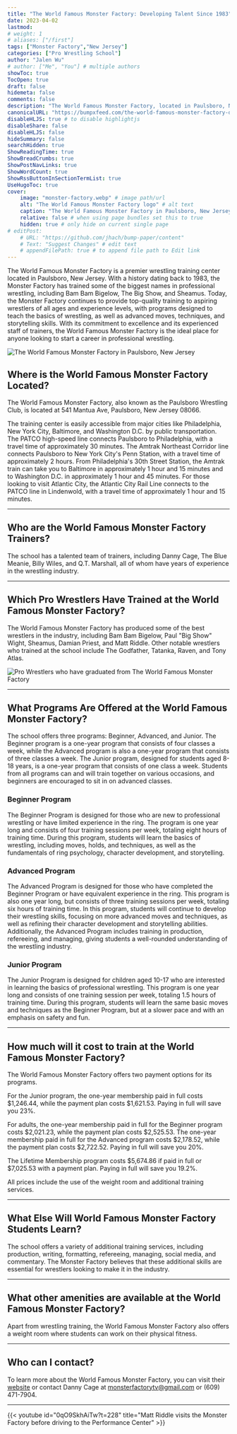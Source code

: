 ```yaml
---
title: "The World Famous Monster Factory: Developing Talent Since 1983"
date: 2023-04-02
lastmod:
# weight: 1
# aliases: ["/first"]
tags: ["Monster Factory","New Jersey"]
categories: ["Pro Wrestling School"]
author: "Jalen Wu"
# author: ["Me", "You"] # multiple authors
showToc: true
TocOpen: true
draft: false
hidemeta: false
comments: false
description: "The World Famous Monster Factory, located in Paulsboro, New Jersey, has been developing wrestling talent since 1983. The school was founded by \"Pretty Boy\" Larry Sharpe and \"Nature Boy\" Buddy Rogers, and in 2011, Danny Cage bought and rebranded the training center. Cage coaches, owns, and operates the school, continuing the tradition of developing some of the best wrestlers in the industry."
canonicalURL: "https://bumpxfeed.com/the-world-famous-monster-factory-developing-talent-since-1983/"
disableHLJS: true # to disable highlightjs
disableShare: false
disableHLJS: false
hideSummary: false
searchHidden: true
ShowReadingTime: true
ShowBreadCrumbs: true
ShowPostNavLinks: true
ShowWordCount: true
ShowRssButtonInSectionTermList: true
UseHugoToc: true
cover:
    image: "monster-factory.webp" # image path/url
    alt: "The World Famous Monster Factory logo" # alt text
    caption: "The World Famous Monster Factory in Paulsboro, New Jersey" # display caption under cover
    relative: false # when using page bundles set this to true
    hidden: true # only hide on current single page
# editPost:
    # URL: "https://github.com/jhach/bump-paper/content"
    # Text: "Suggest Changes" # edit text
    # appendFilePath: true # to append file path to Edit link
---
```


The World Famous Monster Factory is a premier wrestling training center located in Paulsboro, New Jersey. With a history dating back to 1983, the Monster Factory has trained some of the biggest names in professional wrestling, including Bam Bam Bigelow, The Big Show, and Sheamus. Today, the Monster Factory continues to provide top-quality training to aspiring wrestlers of all ages and experience levels, with programs designed to teach the basics of wrestling, as well as advanced moves, techniques, and storytelling skills. With its commitment to excellence and its experienced staff of trainers, the World Famous Monster Factory is the ideal place for anyone looking to start a career in professional wrestling.

![The World Famous Monster Factory in Paulsboro, New Jersey](../../monster-factory.webp)

## Where is the World Famous Monster Factory Located?
The World Famous Monster Factory, also known as the Paulsboro Wrestling Club, is located at 541 Mantua Ave, Paulsboro, New Jersey 08066.

The training center is easily accessible from major cities like Philadelphia, New York City, Baltimore, and Washington D.C. by public transportation. The PATCO high-speed line connects Paulsboro to Philadelphia, with a travel time of approximately 30 minutes. The Amtrak Northeast Corridor line connects Paulsboro to New York City's Penn Station, with a travel time of approximately 2 hours. From Philadelphia's 30th Street Station, the Amtrak train can take you to Baltimore in approximately 1 hour and 15 minutes and to Washington D.C. in approximately 1 hour and 45 minutes. For those looking to visit Atlantic City, the Atlantic City Rail Line connects to the PATCO line in Lindenwold, with a travel time of approximately 1 hour and 15 minutes.

---

## Who are the World Famous Monster Factory Trainers?
The school has a talented team of trainers, including Danny Cage, The Blue Meanie, Billy Wiles, and Q.T. Marshall, all of whom have years of experience in the wrestling industry.

--- 

## Which Pro Wrestlers Have Trained at the World Famous Monster Factory?
The World Famous Monster Factory has produced some of the best wrestlers in the industry, including Bam Bam Bigelow, Paul "Big Show" Wight, Sheamus, Damian Priest, and Matt Riddle. Other notable wrestlers who trained at the school include The Godfather, Tatanka, Raven, and Tony Atlas.

![Pro Wrestlers who have graduated from The World Famous Monster Factory](./monster-factory-trainees.webp)

---

## What Programs Are Offered at the World Famous Monster Factory?
The school offers three programs: Beginner, Advanced, and Junior. The Beginner program is a one-year program that consists of four classes a week, while the Advanced program is also a one-year program that consists of three classes a week. The Junior program, designed for students aged 8-18 years, is a one-year program that consists of one class a week. Students from all programs can and will train together on various occasions, and beginners are encouraged to sit in on advanced classes.

### Beginner Program
The Beginner Program is designed for those who are new to professional wrestling or have limited experience in the ring. The program is one year long and consists of four training sessions per week, totaling eight hours of training time. During this program, students will learn the basics of wrestling, including moves, holds, and techniques, as well as the fundamentals of ring psychology, character development, and storytelling.

### Advanced Program
The Advanced Program is designed for those who have completed the Beginner Program or have equivalent experience in the ring. This program is also one year long, but consists of three training sessions per week, totaling six hours of training time. In this program, students will continue to develop their wrestling skills, focusing on more advanced moves and techniques, as well as refining their character development and storytelling abilities. Additionally, the Advanced Program includes training in production, refereeing, and managing, giving students a well-rounded understanding of the wrestling industry.

### Junior Program
The Junior Program is designed for children aged 10-17 who are interested in learning the basics of professional wrestling. This program is one year long and consists of one training session per week, totaling 1.5 hours of training time. During this program, students will learn the same basic moves and techniques as the Beginner Program, but at a slower pace and with an emphasis on safety and fun.

---

## How much will it cost to train at the World Famous Monster Factory?
The World Famous Monster Factory offers two payment options for its programs.

For the Junior program, the one-year membership paid in full costs $1,246.44, while the payment plan costs $1,621.53. Paying in full will save you 23%.

For adults, the one-year membership paid in full for the Beginner program costs $2,021.23, while the payment plan costs $2,525.53. The one-year membership paid in full for the Advanced program costs $2,178.52, while the payment plan costs $2,722.52. Paying in full will save you 20%.

The Lifetime Membership program costs $5,674.86 if paid in full or $7,025.53 with a payment plan. Paying in full will save you 19.2%.

All prices include the use of the weight room and additional training services.

---

## What Else Will World Famous Monster Factory Students Learn?
The school offers a variety of additional training services, including production, writing, formatting, refereeing, managing, social media, and commentary. The Monster Factory believes that these additional skills are essential for wrestlers looking to make it in the industry.

---

## What other amenities are available at the World Famous Monster Factory?
Apart from wrestling training, the World Famous Monster Factory also offers a weight room where students can work on their physical fitness.

---

## Who can I contact?
To learn more about the World Famous Monster Factory, you can visit their [website](https://www.monsterfactory.org) or contact Danny Cage at monsterfactorytv@gmail.com or (609) 471-7904.

---

{{< youtube id="0qO9SkhAiTw?t=228" title="Matt Riddle visits the Monster Factory before driving to the Performance Center" >}}